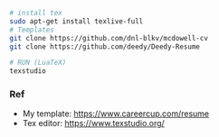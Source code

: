 

```bash
# install tex
sudo apt-get install texlive-full
# Templates
git clone https://github.com/dnl-blkv/mcdowell-cv
git clone https://github.com/deedy/Deedy-Resume

# RUN (LuaTeX)
texstudio
```

### Ref
- My template: https://www.careercup.com/resume
- Tex editor: https://www.texstudio.org/
